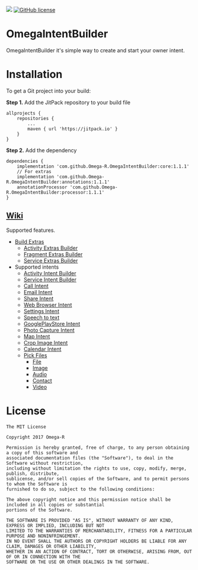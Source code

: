 [![](https://jitpack.io/v/Omega-R/OmegaIntentBuilder.svg)](https://jitpack.io/#Omega-R/OmegaIntentBuilder)
[![GitHub license](https://img.shields.io/github/license/mashape/apistatus.svg)](https://opensource.org/licenses/MIT)

# OmegaIntentBuilder
OmegaIntentBuilder it's simple way to create and start your owner intent. 

# Installation
To get a Git project into your build:

**Step 1.** Add the JitPack repository to your build file
```
allprojects {
    repositories {
        ...
        maven { url 'https://jitpack.io' }
    }
}
```
**Step 2.** Add the dependency
```
dependencies {
    implementation 'com.github.Omega-R.OmegaIntentBuilder:core:1.1.1'
    // For extras
    implementation 'com.github.Omega-R.OmegaIntentBuilder:annotations:1.1.1'
    annotationProcessor 'com.github.Omega-R.OmegaIntentBuilder:processor:1.1.1'
}
```

## [Wiki](https://github.com/Omega-R/OmegaIntentBuilder/wiki)

Supported features.

* [Build Extras](https://github.com/Omega-R/OmegaIntentBuilder/wiki/Build-Extra)
  * [Activity Extras Builder](https://github.com/Omega-R/OmegaIntentBuilder/wiki/Activity-Extras-builder)
  * [Fragment Extras Builder](https://github.com/Omega-R/OmegaIntentBuilder/wiki/Fragment-Extras-Builder)
  * [Service Extras Builder](https://github.com/Omega-R/OmegaIntentBuilder/wiki/Service-Extras-Builder) 
* Supported intents
  * [Activity Intent Builder](https://github.com/Omega-R/OmegaIntentBuilder/wiki/Activity-Intent-builder)
  * [Service Intent Builder](https://github.com/Omega-R/OmegaIntentBuilder/wiki/Service-Intent-Builder)
  * [Call Intent](https://github.com/Omega-R/OmegaIntentBuilder/wiki/Call-Intent)
  * [Email Intent](https://github.com/Omega-R/OmegaIntentBuilder/wiki/Email-Intent)
  * [Share Intent](https://github.com/Omega-R/OmegaIntentBuilder/wiki/Share-Intent)
  * [Web Browser Intent](https://github.com/Omega-R/OmegaIntentBuilder/wiki/Web-Intent)
  * [Settings Intent](https://github.com/Omega-R/OmegaIntentBuilder/wiki/Settings-Intent)
  * [Speech to text](https://github.com/Omega-R/OmegaIntentBuilder/wiki/Speech-to-text)
  * [GooglePlayStore Intent](https://github.com/Omega-R/OmegaIntentBuilder/wiki/Google-play-store)
  * [Photo Capture Intent](https://github.com/Omega-R/OmegaIntentBuilder/wiki/Photo-Capture-Intent)
  * [Map Intent](https://github.com/Omega-R/OmegaIntentBuilder/wiki/Map-Intent)
  * [Crop Image Intent](https://github.com/Omega-R/OmegaIntentBuilder/wiki/Crop-Image-Intent)
  * [Calendar Intent](https://github.com/Omega-R/OmegaIntentBuilder/wiki/Calendar-Intent)
  * [Pick Files](https://github.com/Omega-R/OmegaIntentBuilder/wiki/Pick-files)
    * [File](https://github.com/Omega-R/OmegaIntentBuilder/wiki/File-Pick)
    * [Image](https://github.com/Omega-R/OmegaIntentBuilder/wiki/Image-Pick)
    * [Audio](https://github.com/Omega-R/OmegaIntentBuilder/wiki/Audio-Pick)
    * [Contact](https://github.com/Omega-R/OmegaIntentBuilder/wiki/Contact-Pick)
    * [Video](https://github.com/Omega-R/OmegaIntentBuilder/wiki/Video-Pick)


# License
```
The MIT License

Copyright 2017 Omega-R

Permission is hereby granted, free of charge, to any person obtaining a copy of this software and 
associated documentation files (the "Software"), to deal in the Software without restriction, 
including without limitation the rights to use, copy, modify, merge, publish, distribute, 
sublicense, and/or sell copies of the Software, and to permit persons to whom the Software is 
furnished to do so, subject to the following conditions:

The above copyright notice and this permission notice shall be included in all copies or substantial
portions of the Software.

THE SOFTWARE IS PROVIDED "AS IS", WITHOUT WARRANTY OF ANY KIND, EXPRESS OR IMPLIED, INCLUDING BUT NOT 
LIMITED TO THE WARRANTIES OF MERCHANTABILITY, FITNESS FOR A PARTICULAR PURPOSE AND NONINFRINGEMENT. 
IN NO EVENT SHALL THE AUTHORS OR COPYRIGHT HOLDERS BE LIABLE FOR ANY CLAIM, DAMAGES OR OTHER LIABILITY, 
WHETHER IN AN ACTION OF CONTRACT, TORT OR OTHERWISE, ARISING FROM, OUT OF OR IN CONNECTION WITH THE 
SOFTWARE OR THE USE OR OTHER DEALINGS IN THE SOFTWARE.
```
